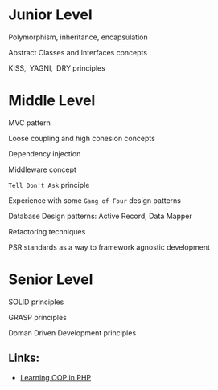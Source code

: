 # Junior Level
Polymorphism, inheritance, encapsulation

Abstract Classes and Interfaces concepts

KISS, YAGNI, DRY principles

# Middle Level
MVC pattern

Loose coupling and high cohesion concepts

Dependency injection 

Middleware concept

`Tell Don't Ask` principle

Experience with some `Gang of Four` design patterns

Database Design patterns: Active Record, Data Mapper

Refactoring techniques

PSR standards as a way to framework agnostic development

# Senior Level
SOLID principles

GRASP principles

Doman Driven Development principles

## Links:
* [Learning OOP in PHP](https://github.com/marcelgsantos/learning-oop-in-php) 


